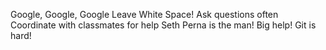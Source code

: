 Google, Google, Google
Leave White Space!
Ask questions often
Coordinate with classmates for help
Seth Perna is the man! Big help!
Git is hard!
